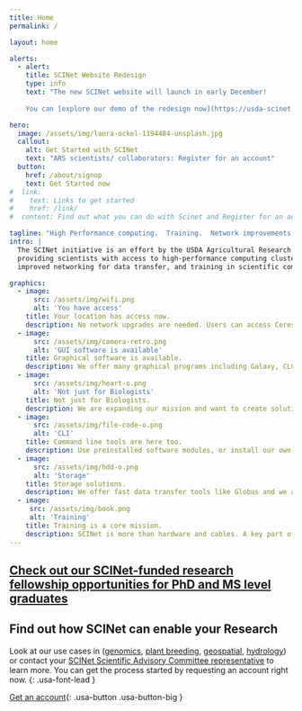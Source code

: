 ```yaml
---
title: Home
permalink: /

layout: home

alerts:
  - alert:
    title: SCINet Website Redesign
    type: info
    text: "The new SCINet website will launch in early December! 
    
    You can [explore our demo of the redesign now](https://usda-scinet.github.io/scinet-site/){: .usa-link--external} and [send us your feedback.](mailto:moe.richert@usda.gov?subject=SCINet Website Feedback){: .usa-link--external}"

hero:
  image: /assets/img/laura-ockel-1194484-unsplash.jpg
  callout:
    alt: Get Started with SCINet
    text: "ARS scientists/ collaborators: Register for an account"
  button:
    href: /about/signup
    text: Get Started now
#  link:
#    text: Links to get started
#    href: /link/
#  content: Find out what you can do with Scinet and Register for an account if you are an ARS scientist or collaborator.

tagline: "High Performance computing.  Training.  Network improvements."
intro: |
  The SCINet initiative is an effort by the USDA Agricultural Research Service (ARS) to improve the USDA's research capacity by
  providing scientists with access to high-performance computing clusters, cloud computing,
  improved networking for data transfer, and training in scientific computing

graphics:
  - image:
      src: /assets/img/wifi.png
      alt: 'You have access'
    title: Your location has access now.
    description: No network upgrades are needed. Users can access Ceres and Atlas, our computing clusters, from any ARS location, university or home.
  - image:
      src: /assets/img/camera-retro.png
      alt: 'GUI software is available'
    title: Graphical software is available.
    description: We offer many graphical programs including Galaxy, CLC workbench and Geneious.
  - image:
      src: /assets/img/heart-o.png
      alt: 'Not just for Biologists'
    title: Not just for Biologists.
    description: We are expanding our mission and want to create solutions for people doing research in modeling, chemistry and geospatial analysis. If you need something to meet your needs [let us know](/support/vrsc).
  - image:
      src: /assets/img/file-code-o.png
      alt: 'CLI'
    title: Command line tools are here too.
    description: Use preinstalled software modules, or install our own with Conda or compile them yourself. Containers are supported, too. If you need something to meet your needs [let us know](/support/request-software).
  - image:
      src: /assets/img/hdd-o.png
      alt: 'Storage'
    title: Storage solutions.
    description: We offer fast data transfer tools like Globus and we are upgrading our clusters to have 7.3 petabytes of storage.
  - image:
     src: /assets/img/book.png
     alt: 'Training'
    title: Training is a core mission.
    description: SCINet is more than hardware and cables. A key part of our mission is training ARS scientists in computational methods.
---
```


## [Check out our SCINet-funded research fellowship opportunities for PhD and MS level graduates](https://scinet.usda.gov/opportunities/postdocs)


## Find out how SCINet can enable your Research

Look at our use cases in ([genomics](/user/genomics), [plant breeding](/user/plant-breeding/), [geospatial](/user/geospatial/), [hydrology](/user/hydrology/)) or contact your [SCINet Scientific Advisory Committee representative](/about/organization) to learn more. You can get the process started by requesting an account right now.
{: .usa-font-lead }

[Get an account](/about/signup){: .usa-button .usa-button-big }
